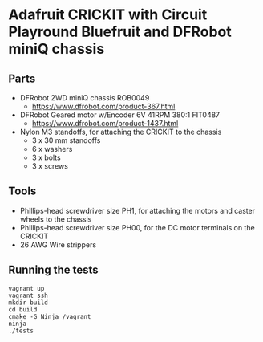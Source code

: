 # Adafruit CRICKIT with Circuit Playround Bluefruit and DFRobot miniQ chassis

## Parts

- DFRobot 2WD miniQ chassis ROB0049
  - <https://www.dfrobot.com/product-367.html>
- DFRobot Geared motor w/Encoder 6V 41RPM 380:1 FIT0487
  - <https://www.dfrobot.com/product-1437.html>
- Nylon M3 standoffs, for attaching the CRICKIT to the chassis
  - 3 x 30 mm standoffs
  - 6 x washers
  - 3 x bolts
  - 3 x screws

## Tools

- Phillips-head screwdriver size PH1, for attaching the motors and caster
  wheels to the chassis
- Phillips-head screwdriver size PH00, for the DC motor terminals on the
  CRICKIT
- 26 AWG Wire strippers

## Running the tests

```text
vagrant up
vagrant ssh
mkdir build
cd build
cmake -G Ninja /vagrant
ninja
./tests
```
